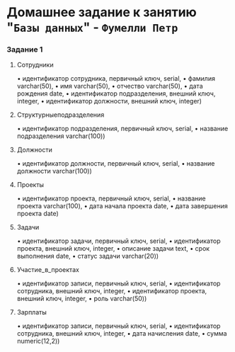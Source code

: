 # Домашнее задание к занятию "`Базы данных`" - `Фумелли Петр`

### Задание 1

 1. Сотрудники

    • идентификатор сотрудника, первичный ключ, serial,
    • фамилия varchar(50),
    • имя varchar(50),
    • отчество varchar(50),
    • дата рождения date,
    • идентификатор подразделения, внешний ключ, integer,
    • идентификатор должности, внешний ключ, integer)

 2. Структурныеподразделения

    • идентификатор подразделения, первичный ключ, serial,
    • название подразделения varchar(100))

 3. Должности

    • идентификатор должности, первичный ключ, serial,
    • название должности varchar(100))

 4. Проекты

    • идентификатор проекта, первичный ключ, serial,
    • название проекта varchar(100),
    • дата начала проекта date,
    • дата завершения проекта date)

 5. Задачи

    • идентификатор задачи, первичный ключ, serial,
    • идентификатор проекта, внешний ключ, integer,
    • описание задачи text,
    • срок выполнения date,
    • статус задачи varchar(20))

 6. Участие_в_проектах

    • идентификатор записи, первичный ключ, serial,
    • идентификатор сотрудника, внешний ключ, integer,
    • идентификатор проекта, внешний ключ, integer,
    • роль varchar(50))

 7. Зарплаты

    • идентификатор записи, первичный ключ, serial,
    • идентификатор сотрудника, внешний ключ, integer,
    • дата начисления date,
    • сумма numeric(12,2))
